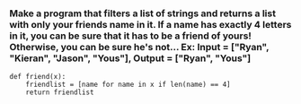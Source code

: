 ### Make a program that filters a list of strings and returns a list with only your friends name in it. If a name has exactly 4 letters in it, you can be sure that it has to be a friend of yours! Otherwise, you can be sure he's not... Ex: Input = ["Ryan", "Kieran", "Jason", "Yous"], Output = ["Ryan", "Yous"]

```
def friend(x):
    friendlist = [name for name in x if len(name) == 4]
    return friendlist
```
